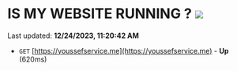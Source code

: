 # IS MY WEBSITE RUNNING ? [![](https://img.shields.io/static/v1?label=Sponsor&message=%E2%9D%A4&logo=GitHub&color=%23fe8e86)](https://github.com/sponsors/<username>)

Last updated: **12/24/2023, 11:20:42 AM**

- `GET` [https://youssefservice.me](https://youssefservice.me) - **Up** (620ms)
